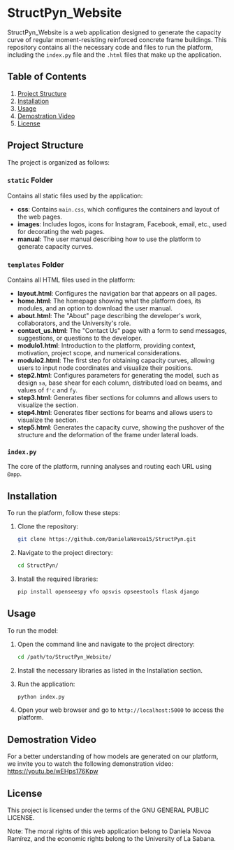 # StructPyn_Website

StructPyn_Website is a web application designed to generate the capacity curve of regular moment-resisting reinforced concrete frame buildings. This repository contains all the necessary code and files to run the platform, including the `index.py` file and the `.html` files that make up the application.

## Table of Contents

1. [Project Structure](#project-structure)
2. [Installation](#installation)
3. [Usage](#usage)
4. [Demostration Video](#demostration-video)
6. [License](#license)

## Project Structure

The project is organized as follows:

### `static` Folder
Contains all static files used by the application:
- **css**: Contains `main.css`, which configures the containers and layout of the web pages.
- **images**: Includes logos, icons for Instagram, Facebook, email, etc., used for decorating the web pages.
- **manual**: The user manual describing how to use the platform to generate capacity curves.

### `templates` Folder
Contains all HTML files used in the platform:
- **layout.html**: Configures the navigation bar that appears on all pages.
- **home.html**: The homepage showing what the platform does, its modules, and an option to download the user manual.
- **about.html**: The "About" page describing the developer's work, collaborators, and the University's role.
- **contact_us.html**: The "Contact Us" page with a form to send messages, suggestions, or questions to the developer.
- **modulo1.html**: Introduction to the platform, providing context, motivation, project scope, and numerical considerations.
- **modulo2.html**: The first step for obtaining capacity curves, allowing users to input node coordinates and visualize their positions.
- **step2.html**: Configures parameters for generating the model, such as design `sa`, base shear for each column, distributed load on beams, and values of `f'c` and `fy`.
- **step3.html**: Generates fiber sections for columns and allows users to visualize the section.
- **step4.html**: Generates fiber sections for beams and allows users to visualize the section.
- **step5.html**: Generates the capacity curve, showing the pushover of the structure and the deformation of the frame under lateral loads.

### `index.py`
The core of the platform, running analyses and routing each URL using `@app`.

## Installation

To run the platform, follow these steps:

1. Clone the repository:
    ```sh
    git clone https://github.com/DanielaNovoa15/StructPyn.git
    ```

2. Navigate to the project directory:
    ```sh
    cd StructPyn/
    ```

3. Install the required libraries:
    ```sh
    pip install openseespy vfo opsvis opseestools flask django
    ```

## Usage

To run the model:

1. Open the command line and navigate to the project directory:
    ```sh
    cd /path/to/StructPyn_Website/
    ```

2. Install the necessary libraries as listed in the Installation section.

3. Run the application:
    ```sh
    python index.py
    ```

4. Open your web browser and go to `http://localhost:5000` to access the platform.

## Demostration Video

For a better understanding of how models are generated on our platform, we invite you to watch the following demonstration video:
https://youtu.be/wEHps176Kpw

## License

This project is licensed under the terms of the GNU GENERAL PUBLIC LICENSE.

Note: The moral rights of this web application belong to Daniela Novoa Ramírez, and the economic rights belong to the University of La Sabana.
